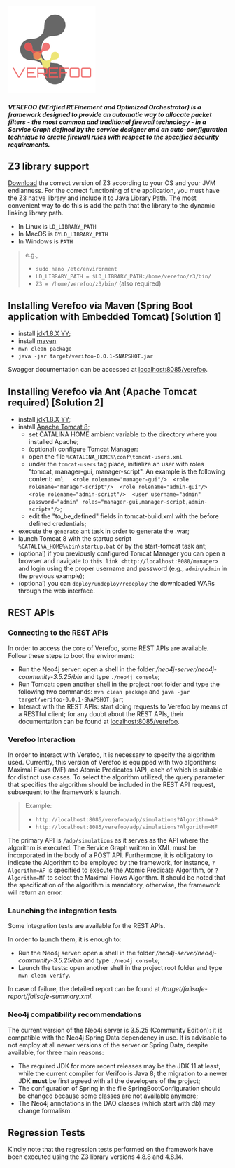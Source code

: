 ![](/resources/verefoo_icon.png)

##### VEREFOO (VErified REFinement and Optimized Orchestrator) is a framework  designed to provide an automatic way to allocate packet filters - the most common and traditional firewall technology - in a Service Graph defined by the service designer and an auto-configuration technique to create firewall rules with respect to the specified security requirements.

## Z3 library support

[Download](https://github.com/Z3Prover/z3/releases) the correct version of Z3 according to your OS and your JVM endianness. For the correct functioning of the application, you must have the Z3 native library and include it to Java Library Path. The most convenient way to do this is add the path that the library to the dynamic linking library path.

* In Linux is `LD_LIBRARY_PATH`
* In MacOS is `DYLD_LIBRARY_PATH`
* In Windows is `PATH`

> e.g.,
> * `sudo nano /etc/environment`
> * `LD_LIBRARY_PATH = $LD_LIBRARY_PATH:/home/verefoo/z3/bin/`
> * `Z3 = /home/verefoo/z3/bin/` (also required)

## Installing Verefoo via Maven (Spring Boot application with Embedded Tomcat)  [Solution 1]

* install [jdk1.8.X YY](http://www.oracle.comntechnetwork/java/javase/downloads/jdk8-downloads-2133151.html);
* install [maven](https://maven.apache.org/install.html)
* `mvn clean package`
* `java -jar target/verifoo-0.0.1-SNAPSHOT.jar`

Swagger documentation can be accessed at [localhost:8085/verefoo](localhost:8085/verefoo).

## Installing Verefoo via Ant (Apache Tomcat required) [Solution 2]

* install [jdk1.8.X YY](http://www.oracle.comntechnetwork/java/javase/downloads/jdk8-downloads-2133151.html);
* install [Apache Tomcat 8](https://tomcat.apache.org/download-80.cgi);
  * set CATALINA HOME ambient variable to the directory where you  installed Apache;
  * (optional) configure Tomcat Manager:
  * open the file ``%CATALINA_HOME%\conf\tomcat-users.xml``
  * under the ``tomcat-users`` tag place, initialize an user with roles  "tomcat, manager-gui, manager-script".  An example is the following  content:
   ``xml   <role rolename="manager-gui"/>  <role rolename="manager-script"/>  <role rolename="admin-gui"/>   <role rolename="admin-script"/>  <user username="admin" password="admin" roles="manager-gui,manager-script,admin-scripts"/>``;
  * edit the "to\_be\_defined" fields in tomcat-build.xml with the before defined credentials;
* execute the `generate` ant task in order to generate the .war;
* launch Tomcat 8 with the startup script  ``%CATALINA_HOME%\bin\startup.bat`` or by the start-tomcat task ant;
* (optional) if you previously configured Tomcat Manager you can open a  browser and navigate to `this link <http://localhost:8080/manager>`  and login using the proper username and password (e.g.,  ``admin/admin`` in the previous example);
* (optional) you can `deploy/undeploy/redeploy` the downloaded WARs through the web interface.

## REST APIs

### Connecting to the REST APIs

In order to access the core of Verefoo, some REST APIs are available. Follow these steps to boot the environment:

* Run the Neo4j server: open a shell in the folder */neo4j-server/neo4j-community-3.5.25/bin* and type ```./neo4j console```;
* Run Tomcat: open another shell in the project root folder and type the following two commands: ```mvn clean package``` and ```java -jar target/verifoo-0.0.1-SNAPSHOT.jar```;
* Interact with the REST APIs: start doing requests to Verefoo by means of a RESTful client; for any doubt about the REST APIs, their documentation can be found at [localhost:8085/verefoo](localhost:8085/verefoo).

### Verefoo Interaction
In order to interact with Verefoo, it is necessary to specify the algorithm used. Currently, this version of Verefoo is equipped with two algorithms: Maximal Flows (MF) and Atomic Predicates (AP), each of which is suitable for distinct use cases. To select the algorithm utilized, the query parameter that specifies the algorithm should be included in the REST API request, subsequent to the framework's launch.

> Example:
> * `http://localhost:8085/verefoo/adp/simulations?Algorithm=AP` 
> * `http://localhost:8085/verefoo/adp/simulations?Algorithm=MF` 

The primary API is `/adp/simulations` as it serves as the API where the algorithm is executed. The Service Graph written in XML must be incorporated in the body of a POST API. Furthermore, it is obligatory to indicate the Algorithm to be employed by the framework, for instance, `?Algorithm=AP` is specified to execute the Atomic Predicate Algorithm, or `?Algorithm=MF` to select the Maximal Flows Algorithm. It should be noted that the specification of the algorithm is mandatory, otherwise, the framework will return an error.

### Launching the integration tests

Some integration tests are available for the REST APIs.

In order to launch them, it is enough to:

* Run the Neo4j server: open a shell in the folder */neo4j-server/neo4j-community-3.5.25/bin* and type ```./neo4j console```;
* Launch the tests: open another shell in the project root folder and type ```mvn clean verify```.

In case of failure, the detailed report can be found at */target/failsafe-report/failsafe-summary.xml*.

### Neo4j compatibility recommendations

The current version of the Neo4j server is 3.5.25 (Community Edition): it is compatible with the Neo4j Spring Data dependency in use. It is advisable to not employ at all newer versions of the server or Spring Data, despite available, for three main reasons:

* The required JDK for more recent releases may be the JDK 11 at least, while the current compiler for Verifoo is Java 8; the migration to a newer JDK **must** be first agreed with all the developers of the project;
* The configuration of Spring in the file SpringBootConfiguration should be changed because some classes are not available anymore;
* The Neo4j annotations in the DAO classes (which start with *db*) may change formalism.

## Regression Tests

Kindly note that the regression tests performed on the framework have been executed using the Z3 library versions 4.8.8 and 4.8.14.